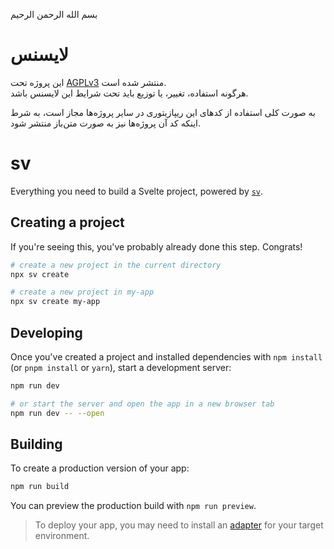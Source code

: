 بسم الله الرحمن الرحیم

# لایسنس

این پروژه تحت [AGPLv3](https://www.gnu.org/licenses/agpl-3.0.en.html) منتشر شده است.  
هرگونه استفاده، تغییر، یا توزیع باید تحت شرایط این لایسنس باشد.

به صورت کلی استفاده از کدهای این ریپازیتوری در سایر پروژه‌ها مجاز است،
به شرط اینکه کد آن پروژه‌ها نیز به صورت متن‌باز منتشر شود.

# sv

Everything you need to build a Svelte project, powered by [`sv`](https://github.com/sveltejs/cli).

## Creating a project

If you're seeing this, you've probably already done this step. Congrats!

```bash
# create a new project in the current directory
npx sv create

# create a new project in my-app
npx sv create my-app
```

## Developing

Once you've created a project and installed dependencies with `npm install` (or `pnpm install` or `yarn`), start a development server:

```bash
npm run dev

# or start the server and open the app in a new browser tab
npm run dev -- --open
```

## Building

To create a production version of your app:

```bash
npm run build
```

You can preview the production build with `npm run preview`.

> To deploy your app, you may need to install an [adapter](https://svelte.dev/docs/kit/adapters) for your target environment.
